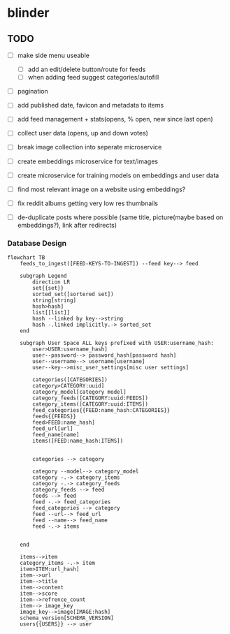 # blinder



## TODO
- [ ] make side menu useable
    - [ ] add an edit/delete button/route for feeds
    - [ ] when adding feed suggest categories/autofill
- [ ] pagination
- [ ] add published date, favicon and metadata to items
- [ ] add feed management + stats(opens, % open, new since last open)
- [ ] collect user data (opens, up and down votes)
- [ ] break image collection into seperate microservice
- [ ] create embeddings microservice for text/images
- [ ] create microservice for training models on embeddings and user data
- [ ] find most relevant image on a website using embeddings?
- [ ] fix reddit albums getting very low res thumbnails
- [ ] de-duplicate posts where possible (same title, picture(maybe based on embeddings?), link after redirects)



### Database Design

```mermaid
flowchart TB
    feeds_to_ingest([FEED-KEYS-TO-INGEST]) --feed key--> feed
    
    subgraph Legend
        direction LR
        set{{set}}
        sorted_set([sortered set])
        string[string]
        hash>hash]
        list[[list]]
        hash --linked by key-->string
        hash -.linked implicitly.-> sorted_set
    end

    subgraph User Space ALL keys prefixed with USER:username_hash:
        user>USER:username_hash] 
        user--password--> password_hash[password hash]
        user--username--> username[username]
        user--key-->misc_user_settings[misc user settings]
        
        categories([CATEGORIES])
        category>CATEGORY:uuid]
        category_model[category model]
        category_feeds([CATEGORY:uuid:FEEDS])
        category_items([CATEGORY:uuid:ITEMS])
        feed_categories{{FEED:name_hash:CATEGORIES}}
        feeds{{FEEDS}}
        feed>FEED:name_hash]
        feed_url[url]
        feed_name[name]
        items([FEED:name_hash:ITEMS])

        
        categories --> category
        
        category --model--> category_model
        category -.-> category_items
        category -.-> category_feeds
        category_feeds --> feed
        feeds --> feed
        feed -.-> feed_categories
        feed_categories --> category
        feed --url--> feed_url
        feed --name--> feed_name
        feed -.-> items

        
    end

    items-->item
    category_items -.-> item
    item>ITEM:url_hash]
    item-->url
    item-->title
    item-->content
    item-->score
    item-->refrence_count
    item--> image_key
    image_key-->image[IMAGE:hash]
    schema_version[SCHEMA_VERSION]
    users{{USERS}} --> user

```